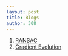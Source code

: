 ```yaml
---
layout: post
title: Blogs
author: 308
---
```


<ol>

<li> <a href = "RANSAC.md"> RANSAC </a> </li>
<li> <a href = "gradEvo.md"> Gradient Evolution </a> </li>

</ol>